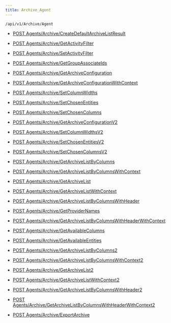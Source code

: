 ```yaml
---
title: Archive_Agent
---
```


```http
/api/v1/Archive/Agent
```




* [POST Agents/Archive/CreateDefaultArchiveListResult](v1ArchiveAgent_CreateDefaultArchiveListResult.md)

* [POST Agents/Archive/GetActivityFilter](v1ArchiveAgent_GetActivityFilter.md)

* [POST Agents/Archive/SetActivityFilter](v1ArchiveAgent_SetActivityFilter.md)

* [POST Agents/Archive/GetGroupAssociateIds](v1ArchiveAgent_GetGroupAssociateIds.md)

* [POST Agents/Archive/GetArchiveConfiguration](v1ArchiveAgent_GetArchiveConfiguration.md)

* [POST Agents/Archive/GetArchiveConfigurationWithContext](v1ArchiveAgent_GetArchiveConfigurationWithContext.md)

* [POST Agents/Archive/SetColumnWidths](v1ArchiveAgent_SetColumnWidths.md)

* [POST Agents/Archive/SetChosenEntities](v1ArchiveAgent_SetChosenEntities.md)

* [POST Agents/Archive/SetChosenColumns](v1ArchiveAgent_SetChosenColumns.md)

* [POST Agents/Archive/GetArchiveConfigurationV2](v1ArchiveAgent_GetArchiveConfigurationV2.md)

* [POST Agents/Archive/SetColumnWidthsV2](v1ArchiveAgent_SetColumnWidthsV2.md)

* [POST Agents/Archive/SetChosenEntitiesV2](v1ArchiveAgent_SetChosenEntitiesV2.md)

* [POST Agents/Archive/SetChosenColumnsV2](v1ArchiveAgent_SetChosenColumnsV2.md)

* [POST Agents/Archive/GetArchiveListByColumns](v1ArchiveAgent_GetArchiveListByColumns.md)

* [POST Agents/Archive/GetArchiveListByColumnsWithContext](v1ArchiveAgent_GetArchiveListByColumnsWithContext.md)

* [POST Agents/Archive/GetArchiveList](v1ArchiveAgent_GetArchiveList.md)

* [POST Agents/Archive/GetArchiveListWithContext](v1ArchiveAgent_GetArchiveListWithContext.md)

* [POST Agents/Archive/GetArchiveListByColumnsWithHeader](v1ArchiveAgent_GetArchiveListByColumnsWithHeader.md)

* [POST Agents/Archive/GetProviderNames](v1ArchiveAgent_GetProviderNames.md)

* [POST Agents/Archive/GetArchiveListByColumnsWithHeaderWithContext](v1ArchiveAgent_GetArchiveListByColumnsWithHeaderWithContext.md)

* [POST Agents/Archive/GetAvailableColumns](v1ArchiveAgent_GetAvailableColumns.md)

* [POST Agents/Archive/GetAvailableEntities](v1ArchiveAgent_GetAvailableEntities.md)

* [POST Agents/Archive/GetArchiveListByColumns2](v1ArchiveAgent_GetArchiveListByColumns2.md)

* [POST Agents/Archive/GetArchiveListByColumnsWithContext2](v1ArchiveAgent_GetArchiveListByColumnsWithContext2.md)

* [POST Agents/Archive/GetArchiveList2](v1ArchiveAgent_GetArchiveList2.md)

* [POST Agents/Archive/GetArchiveListWithContext2](v1ArchiveAgent_GetArchiveListWithContext2.md)

* [POST Agents/Archive/GetArchiveListByColumnsWithHeader2](v1ArchiveAgent_GetArchiveListByColumnsWithHeader2.md)

* [POST Agents/Archive/GetArchiveListByColumnsWithHeaderWithContext2](v1ArchiveAgent_GetArchiveListByColumnsWithHeaderWithContext2.md)

* [POST Agents/Archive/ExportArchive](v1ArchiveAgent_ExportArchive.md)